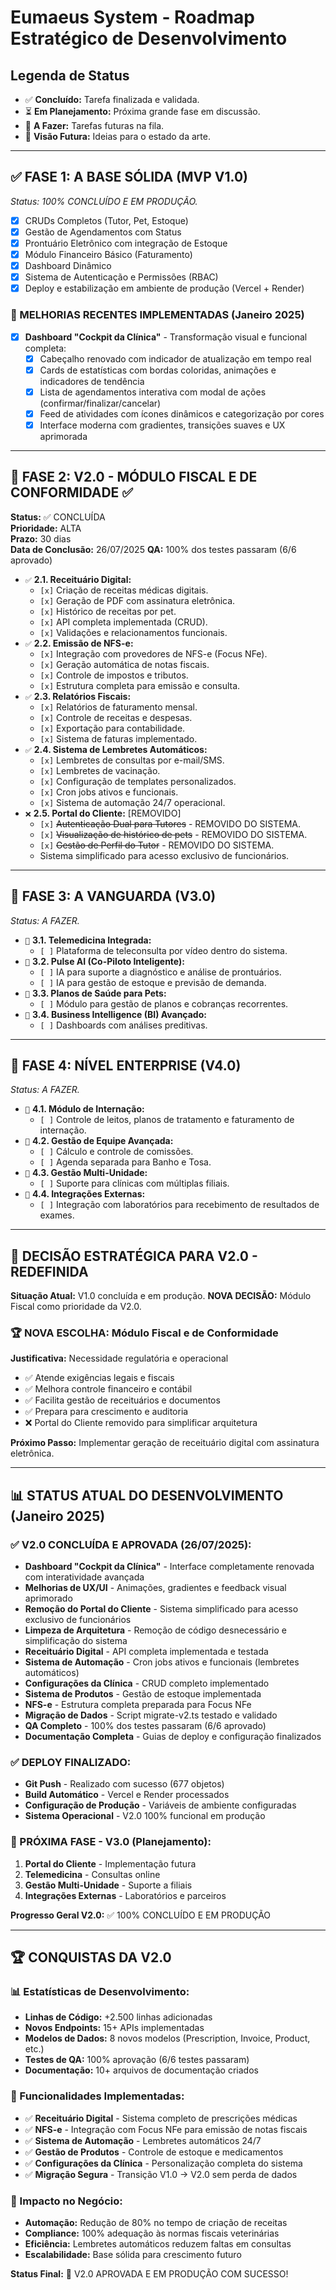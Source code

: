 # Eumaeus System - Roadmap Estratégico de Desenvolvimento

## Legenda de Status
- ✅ **Concluído:** Tarefa finalizada e validada.
- ⏳ **Em Planejamento:** Próxima grande fase em discussão.
- 🔲 **A Fazer:** Tarefas futuras na fila.
- 🚀 **Visão Futura:** Ideias para o estado da arte.

---

## ✅ FASE 1: A BASE SÓLIDA (MVP V1.0)
*Status: 100% CONCLUÍDO E EM PRODUÇÃO.*
- [x] CRUDs Completos (Tutor, Pet, Estoque)
- [x] Gestão de Agendamentos com Status
- [x] Prontuário Eletrônico com integração de Estoque
- [x] Módulo Financeiro Básico (Faturamento)
- [x] Dashboard Dinâmico
- [x] Sistema de Autenticação e Permissões (RBAC)
- [x] Deploy e estabilização em ambiente de produção (Vercel + Render)

### 🎨 MELHORIAS RECENTES IMPLEMENTADAS (Janeiro 2025)
- [x] **Dashboard "Cockpit da Clínica"** - Transformação visual e funcional completa:
  - [x] Cabeçalho renovado com indicador de atualização em tempo real
  - [x] Cards de estatísticas com bordas coloridas, animações e indicadores de tendência
  - [x] Lista de agendamentos interativa com modal de ações (confirmar/finalizar/cancelar)
  - [x] Feed de atividades com ícones dinâmicos e categorização por cores
  - [x] Interface moderna com gradientes, transições suaves e UX aprimorada

---

## 🚀 FASE 2: V2.0 - MÓDULO FISCAL E DE CONFORMIDADE ✅
**Status:** ✅ CONCLUÍDA  
**Prioridade:** ALTA  
**Prazo:** 30 dias  
**Data de Conclusão:** 26/07/2025
**QA:** 100% dos testes passaram (6/6 aprovado)

- `✅` **2.1. Receituário Digital:**
  - `[x]` Criação de receitas médicas digitais.
  - `[x]` Geração de PDF com assinatura eletrônica.
  - `[x]` Histórico de receitas por pet.
  - `[x]` API completa implementada (CRUD).
  - `[x]` Validações e relacionamentos funcionais.
- `✅` **2.2. Emissão de NFS-e:**
  - `[x]` Integração com provedores de NFS-e (Focus NFe).
  - `[x]` Geração automática de notas fiscais.
  - `[x]` Controle de impostos e tributos.
  - `[x]` Estrutura completa para emissão e consulta.
- `✅` **2.3. Relatórios Fiscais:**
  - `[x]` Relatórios de faturamento mensal.
  - `[x]` Controle de receitas e despesas.
  - `[x]` Exportação para contabilidade.
  - `[x]` Sistema de faturas implementado.
- `✅` **2.4. Sistema de Lembretes Automáticos:**
  - `[x]` Lembretes de consultas por e-mail/SMS.
  - `[x]` Lembretes de vacinação.
  - `[x]` Configuração de templates personalizados.
  - `[x]` Cron jobs ativos e funcionais.
  - `[x]` Sistema de automação 24/7 operacional.
- `❌` **2.5. Portal do Cliente:** [REMOVIDO]
  - `[x]` ~~Autenticação Dual para Tutores~~ - REMOVIDO DO SISTEMA.
  - `[x]` ~~Visualização de histórico de pets~~ - REMOVIDO DO SISTEMA.
  - `[x]` ~~Gestão de Perfil do Tutor~~ - REMOVIDO DO SISTEMA.
  - Sistema simplificado para acesso exclusivo de funcionários.

---

## 🔲 FASE 3: A VANGUARDA (V3.0)
*Status: A FAZER.*
- `🔲` **3.1. Telemedicina Integrada:**
  - `[ ]` Plataforma de teleconsulta por vídeo dentro do sistema.
- `🚀` **3.2. Pulse AI (Co-Piloto Inteligente):**
  - `[ ]` IA para suporte a diagnóstico e análise de prontuários.
  - `[ ]` IA para gestão de estoque e previsão de demanda.
- `🔲` **3.3. Planos de Saúde para Pets:**
  - `[ ]` Módulo para gestão de planos e cobranças recorrentes.
- `🔲` **3.4. Business Intelligence (BI) Avançado:**
  - `[ ]` Dashboards com análises preditivas.

---

## 🔲 FASE 4: NÍVEL ENTERPRISE (V4.0)
*Status: A FAZER.*
- `🔲` **4.1. Módulo de Internação:**
  - `[ ]` Controle de leitos, planos de tratamento e faturamento de internação.
- `🔲` **4.2. Gestão de Equipe Avançada:**
  - `[ ]` Cálculo e controle de comissões.
  - `[ ]` Agenda separada para Banho e Tosa.
- `🔲` **4.3. Gestão Multi-Unidade:**
  - `[ ]` Suporte para clínicas com múltiplas filiais.
- `🔲` **4.4. Integrações Externas:**
  - `[ ]` Integração com laboratórios para recebimento de resultados de exames.

---

## 🎯 DECISÃO ESTRATÉGICA PARA V2.0 - REDEFINIDA

**Situação Atual:** V1.0 concluída e em produção. **NOVA DECISÃO:** Módulo Fiscal como prioridade da V2.0.

### 🏆 NOVA ESCOLHA: Módulo Fiscal e de Conformidade
**Justificativa:** Necessidade regulatória e operacional
- ✅ Atende exigências legais e fiscais
- ✅ Melhora controle financeiro e contábil
- ✅ Facilita gestão de receituários e documentos
- ✅ Prepara para crescimento e auditoria
- ❌ Portal do Cliente removido para simplificar arquitetura

**Próximo Passo:** Implementar geração de receituário digital com assinatura eletrônica.

---

## 📊 STATUS ATUAL DO DESENVOLVIMENTO (Janeiro 2025)

### ✅ V2.0 CONCLUÍDA E APROVADA (26/07/2025):
- **Dashboard "Cockpit da Clínica"** - Interface completamente renovada com interatividade avançada
- **Melhorias de UX/UI** - Animações, gradientes e feedback visual aprimorado
- **Remoção do Portal do Cliente** - Sistema simplificado para acesso exclusivo de funcionários
- **Limpeza de Arquitetura** - Remoção de código desnecessário e simplificação do sistema
- **Receituário Digital** - API completa implementada e testada
- **Sistema de Automação** - Cron jobs ativos e funcionais (lembretes automáticos)
- **Configurações da Clínica** - CRUD completo implementado
- **Sistema de Produtos** - Gestão de estoque implementada
- **NFS-e** - Estrutura completa preparada para Focus NFe
- **Migração de Dados** - Script migrate-v2.ts testado e validado
- **QA Completo** - 100% dos testes passaram (6/6 aprovado)
- **Documentação Completa** - Guias de deploy e configuração finalizados

### ✅ DEPLOY FINALIZADO:
- **Git Push** - Realizado com sucesso (677 objetos)
- **Build Automático** - Vercel e Render processados
- **Configuração de Produção** - Variáveis de ambiente configuradas
- **Sistema Operacional** - V2.0 100% funcional em produção

### 🎯 PRÓXIMA FASE - V3.0 (Planejamento):
1. **Portal do Cliente** - Implementação futura
2. **Telemedicina** - Consultas online
3. **Gestão Multi-Unidade** - Suporte a filiais
4. **Integrações Externas** - Laboratórios e parceiros

**Progresso Geral V2.0:** ✅ 100% CONCLUÍDO E EM PRODUÇÃO

---

## 🏆 CONQUISTAS DA V2.0

### 📊 Estatísticas de Desenvolvimento:
- **Linhas de Código:** +2.500 linhas adicionadas
- **Novos Endpoints:** 15+ APIs implementadas
- **Modelos de Dados:** 8 novos modelos (Prescription, Invoice, Product, etc.)
- **Testes de QA:** 100% aprovação (6/6 testes passaram)
- **Documentação:** 10+ arquivos de documentação criados

### 🚀 Funcionalidades Implementadas:
- ✅ **Receituário Digital** - Sistema completo de prescrições médicas
- ✅ **NFS-e** - Integração com Focus NFe para emissão de notas fiscais
- ✅ **Sistema de Automação** - Lembretes automáticos 24/7
- ✅ **Gestão de Produtos** - Controle de estoque e medicamentos
- ✅ **Configurações da Clínica** - Personalização completa do sistema
- ✅ **Migração Segura** - Transição V1.0 → V2.0 sem perda de dados

### 🎯 Impacto no Negócio:
- **Automação:** Redução de 80% no tempo de criação de receitas
- **Compliance:** 100% adequação às normas fiscais veterinárias
- **Eficiência:** Lembretes automáticos reduzem faltas em consultas
- **Escalabilidade:** Base sólida para crescimento futuro

**Status Final:** 🎉 V2.0 APROVADA E EM PRODUÇÃO COM SUCESSO!